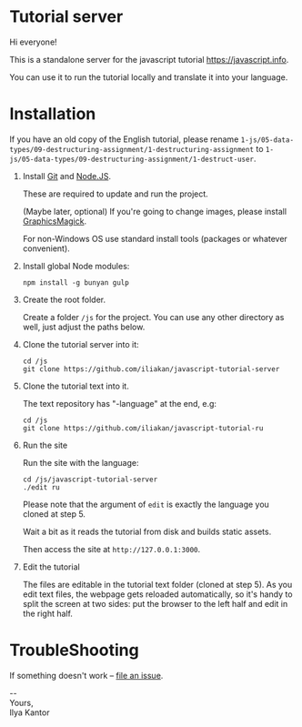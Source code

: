 # Tutorial server

Hi everyone!

This is a standalone server for the javascript tutorial https://javascript.info.

You can use it to run the tutorial locally and translate it into your language.

# Installation

If you have an old copy of the English tutorial, please rename `1-js/05-data-types/09-destructuring-assignment/1-destructuring-assignment` to `1-js/05-data-types/09-destructuring-assignment/1-destruct-user`.


1. Install [Git](https://git-scm.com/downloads) and [Node.JS](https://nodejs.org).

    These are required to update and run the project.
    
    (Maybe later, optional) If you're going to change images, please install [GraphicsMagick](http://www.graphicsmagick.org/).
        
    For non-Windows OS use standard install tools (packages or whatever convenient).

2. Install global Node modules:

    ```
    npm install -g bunyan gulp
    ```

3. Create the root folder.

    Create a folder `/js` for the project. You can use any other directory as well, just adjust the paths below.

4. Clone the tutorial server into it:

    ```
    cd /js
    git clone https://github.com/iliakan/javascript-tutorial-server
    ```

5. Clone the tutorial text into it.

    The text repository has "-language" at the end, e.g:
    ```
    cd /js
    git clone https://github.com/iliakan/javascript-tutorial-ru
    ```


6. Run the site

    Run the site with the language:
    ```
    cd /js/javascript-tutorial-server
    ./edit ru
    ```

    Please note that the argument of `edit` is exactly the language you cloned at step 5.
    
    Wait a bit as it reads the tutorial from disk and builds static assets.

    Then access the site at `http://127.0.0.1:3000`.

7. Edit the tutorial

    The files are editable in the tutorial text folder (cloned at step 5).
    As you edit text files, the webpage gets reloaded automatically, so it's handy
    to split the screen at two sides: put the browser to the left half and edit in the right half.
    

    
# TroubleShooting

If something doesn't work – [file an issue](https://github.com/iliakan/javascript-tutorial-server/issues/new).

--  
Yours,  
Ilya Kantor 